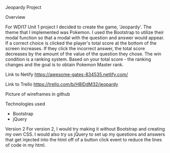Jeopardy Project

Overview

For WDI17 Unit 1 project I decided to create the game, 'Jeopardy'. The theme that I implemented was Pokemon. I used the Bootstrap to utilize their modal function so that a modal with the question and answer would appear. If a correct choice is clicked the player's total score at the bottom of the screen increases. If they click the incorrect answer, the total score decreases by the amount of the value of the question they chose. The win condition is a ranking system. Based on your total score - the ranking changes and the goal is to obtain Pokemon Master rank.

Link to Netify
https://awesome-gates-834535.netlify.com/

Link to Trello
https://trello.com/b/H8lDdM32/jeopardy

Picture of wireframes in github

Technologies used
- Bootstrap
- jQuery

Version 2
For version 2, I would try making it without Bootstrap and creating my own CSS. I would also try us jQuery to set up my questions and answers that get injected into the html off of a button click event to reduce the lines of code in my html. 
